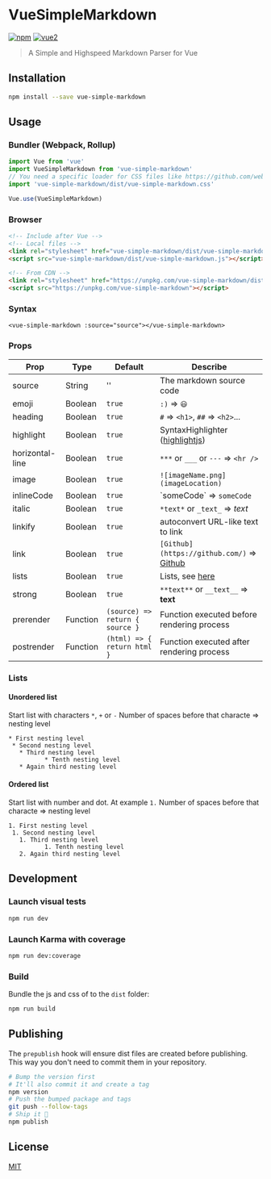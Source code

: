 # VueSimpleMarkdown

[![npm](https://img.shields.io/npm/v/vue-simple-markdown.svg)](https://www.npmjs.com/package/vue-simple-markdown) [![vue2](https://img.shields.io/badge/vue-2.x-brightgreen.svg)](https://vuejs.org/)

> A Simple and Highspeed Markdown Parser for Vue

## Installation

```bash
npm install --save vue-simple-markdown
```

## Usage

### Bundler (Webpack, Rollup)

```js
import Vue from 'vue'
import VueSimpleMarkdown from 'vue-simple-markdown'
// You need a specific loader for CSS files like https://github.com/webpack/css-loader
import 'vue-simple-markdown/dist/vue-simple-markdown.css'

Vue.use(VueSimpleMarkdown)
```

### Browser

```html
<!-- Include after Vue -->
<!-- Local files -->
<link rel="stylesheet" href="vue-simple-markdown/dist/vue-simple-markdown.css"></link>
<script src="vue-simple-markdown/dist/vue-simple-markdown.js"></script>

<!-- From CDN -->
<link rel="stylesheet" href="https://unpkg.com/vue-simple-markdown/dist/vue-simple-markdown.css"></link>
<script src="https://unpkg.com/vue-simple-markdown"></script>
```

### Syntax
```
<vue-simple-markdown :source="source"></vue-simple-markdown>
```
### Props

| Prop | Type | Default | Describe |
| ---- | ---- | ------- | ------- |
| source | String | '' | The markdown source code |
| emoji | Boolean | `true` | `:)` => `😃` |
| heading | Boolean | `true` | `#` => `<h1>`, `##` => `<h2>`... |
| highlight | Boolean | `true` | SyntaxHighlighter ([highlightjs](https://www.npmjs.com/package/highlightjs)) |
| horizontal-line | Boolean | `true` | `***` or `___` or `---` => `<hr />` |
| image | Boolean | `true` | `![imageName.png](imageLocation)` |
| inlineCode | Boolean | `true` | \`someCode\` => `someCode` |
| italic | Boolean | `true` | `*text*` or `_text_` => *text* |
| linkify | Boolean | `true` | autoconvert URL-like text to link |
| link | Boolean | `true` | `[Github](https://github.com/)` => [Github](https://github.com/) |
| lists | Boolean | `true` | Lists, see [here](#lists) |
| strong | Boolean | `true` | `**text**` or `__text__` => __text__ |
| prerender | Function | `(source) => return { source }` | Function executed before rendering process |
| postrender | Function | `(html) => { return html }` | Function executed after rendering process |

### Lists
#### Unordered list
Start list with characters `*`, `+` or `-`
Number of spaces before that characte => nesting level
```
* First nesting level
 * Second nesting level
   * Third nesting level
          * Tenth nesting level
   * Again third nesting level
```
#### Ordered list
Start list with number and dot. At example `1.`
Number of spaces before that characte => nesting level
```
1. First nesting level
 1. Second nesting level
   1. Third nesting level
          1. Tenth nesting level
   2. Again third nesting level
```


## Development

### Launch visual tests

```bash
npm run dev
```

### Launch Karma with coverage

```bash
npm run dev:coverage
```

### Build

Bundle the js and css of to the `dist` folder:

```bash
npm run build
```


## Publishing

The `prepublish` hook will ensure dist files are created before publishing. This
way you don't need to commit them in your repository.

```bash
# Bump the version first
# It'll also commit it and create a tag
npm version
# Push the bumped package and tags
git push --follow-tags
# Ship it 🚀
npm publish
```

## License

[MIT](http://opensource.org/licenses/MIT)
